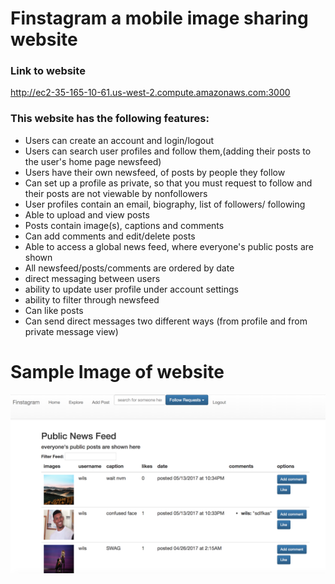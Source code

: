 # Finstagram a mobile image sharing website #

### Link to website
http://ec2-35-165-10-61.us-west-2.compute.amazonaws.com:3000

### This website has the following features:
* Users can create an account and login/logout
* Users can search user profiles and follow them,(adding their posts to the user's home page newsfeed)
* Users have their own newsfeed, of posts by people they follow
* Can set up a profile as private, so that you must request to follow and their posts are not viewable by nonfollowers 
* User profiles contain an email, biography, list of followers/ following 
* Able to upload and view posts
* Posts contain image(s), captions and comments 
* Can add comments and edit/delete posts 
* Able to access a global news feed, where everyone's public posts are shown 
* All newsfeed/posts/comments are ordered by date
* direct messaging between users
* ability to update user profile under account settings
* ability to filter through newsfeed 
* Can like posts
* Can send direct messages two different ways (from profile and from private message view)


# Sample Image of website #
![Alt text](/FinstagramScreenShot.png?raw=true "Optional Title")
